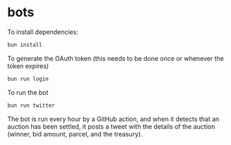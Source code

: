 # bots

To install dependencies:

```bash
bun install
```

To generate the OAuth token (this needs to be done once or whenever the token expires)

```bash
bun run login
```

To run the bot

```bash
bun run twitter
```

The bot is run every hour by a GitHub action, and when it detects that an auction has been settled, it posts a tweet with the details of the auction (winner, bid amount, parcel, and the treasury).

